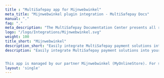 ```yaml
---
title : "MultiSafepay app for Mijnwebwinkel"
meta_title: "Mijnwebwinkel plugin integration - MultiSafepay Docs"
manual: "."
faq: "."
meta_description: "The MultiSafepay Documentation Center presents all relevant information about our Plugins and API. You can also find support pages for Payment Methods, Tools and General Questions as well as the contact details of our Support and Integration Teams."
logo: "/logo/Integrations/Mijnwebwinkel.svg"
weight: 100
title_short: "Mijnwebwinkel"
description_short: "Easily integrate MultiSafepay payment solutions into your Mijnwebwinkel with this free app."
description: "Easily integrate MultiSafepay payment solutions into your Mijnwebwinkel with this free app.


This app is managed by our partner Mijnwebwinkel (MyOnlineStore). For support please contact [Mijnwebwinkel](https://www.mijnwebwinkel.nl/support) directly."
layout: 'single'
---
```

